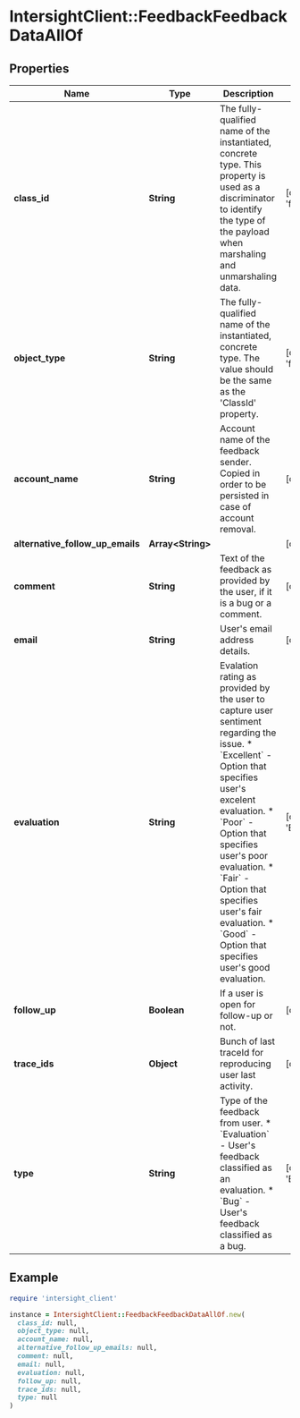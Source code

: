 # IntersightClient::FeedbackFeedbackDataAllOf

## Properties

| Name | Type | Description | Notes |
| ---- | ---- | ----------- | ----- |
| **class_id** | **String** | The fully-qualified name of the instantiated, concrete type. This property is used as a discriminator to identify the type of the payload when marshaling and unmarshaling data. | [default to &#39;feedback.FeedbackData&#39;] |
| **object_type** | **String** | The fully-qualified name of the instantiated, concrete type. The value should be the same as the &#39;ClassId&#39; property. | [default to &#39;feedback.FeedbackData&#39;] |
| **account_name** | **String** | Account name of the feedback sender. Copied in order to be persisted in case of account removal. | [optional] |
| **alternative_follow_up_emails** | **Array&lt;String&gt;** |  | [optional] |
| **comment** | **String** | Text of the feedback as provided by the user, if it is a bug or a comment. | [optional] |
| **email** | **String** | User&#39;s email address details. | [optional] |
| **evaluation** | **String** | Evalation rating as provided by the user to capture user sentiment regarding the issue. * &#x60;Excellent&#x60; - Option that specifies user&#39;s excelent evaluation. * &#x60;Poor&#x60; - Option that specifies user&#39;s poor evaluation. * &#x60;Fair&#x60; - Option that specifies user&#39;s fair evaluation. * &#x60;Good&#x60; - Option that specifies user&#39;s good evaluation. | [optional][default to &#39;Excellent&#39;] |
| **follow_up** | **Boolean** | If a user is open for follow-up or not. | [optional] |
| **trace_ids** | **Object** | Bunch of last traceId for reproducing user last activity. | [optional] |
| **type** | **String** | Type of the feedback from user. * &#x60;Evaluation&#x60; - User&#39;s feedback classified as an evaluation. * &#x60;Bug&#x60; - User&#39;s feedback classified as a bug. | [optional][default to &#39;Evaluation&#39;] |

## Example

```ruby
require 'intersight_client'

instance = IntersightClient::FeedbackFeedbackDataAllOf.new(
  class_id: null,
  object_type: null,
  account_name: null,
  alternative_follow_up_emails: null,
  comment: null,
  email: null,
  evaluation: null,
  follow_up: null,
  trace_ids: null,
  type: null
)
```


